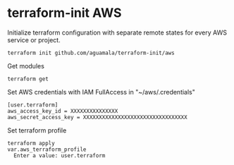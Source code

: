 terraform-init AWS
===========

Initialize terraform configuration with separate remote states for every AWS service or project.

```
terraform init github.com/aguamala/terraform-init/aws

```

Get modules

```
terraform get

```

Set AWS credentials with IAM FullAccess in "~/aws/.credentials"


```
[user.terraform]
aws_access_key_id = XXXXXXXXXXXXXXX
aws_secret_access_key = XXXXXXXXXXXXXXXXXXXXXXXXXXXXXXXXX

```


Set terraform profile


```
terraform apply
var.aws_terraform_profile
  Enter a value: user.terraform

```
